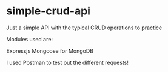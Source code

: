 # simple-crud-api

Just a simple API with the typical CRUD operations to practice

Modules used are:

Expressjs
Mongoose for MongoDB

I used Postman to test out the different requests!
